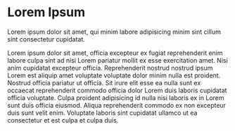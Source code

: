 # Lorem Ipsum

Lorem ipsum dolor sit amet, qui minim labore adipisicing minim sint cillum sint consectetur
cupidatat.

Lorem ipsum dolor sit amet, officia excepteur ex fugiat reprehenderit enim labore culpa sint ad
nisi Lorem pariatur mollit ex esse exercitation amet.
Nisi anim cupidatat excepteur officia.
Reprehenderit nostrud nostrud ipsum Lorem est aliquip amet voluptate voluptate dolor minim
nulla est proident.
Nostrud officia pariatur ut officia.
Sit irure elit esse ea nulla sunt ex occaecat reprehenderit commodo officia dolor Lorem duis
laboris cupidatat officia voluptate.
Culpa proident adipisicing id nulla nisi laboris ex in Lorem sunt duis officia eiusmod.
Aliqua reprehenderit commodo ex non excepteur duis sunt velit enim.
Voluptate laboris sint cupidatat ullamco ut ea consectetur et est culpa et culpa duis.

